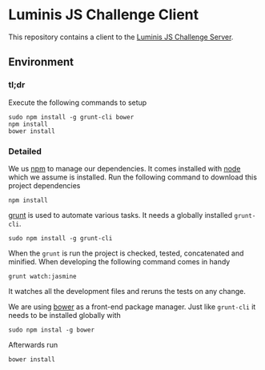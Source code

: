 Luminis JS Challenge Client
===========================

This repository contains a client to the [Luminis JS Challenge Server][server].

Environment
-----------

### tl;dr

Execute the following commands to setup

    sudo npm install -g grunt-cli bower
    npm install
    bower install

### Detailed

We us [npm][] to manage our dependencies. It comes installed with
[node][] which we assume is installed. Run the following command to
download this project dependencies

    npm install

[grunt][] is used to automate various tasks. It needs a globally
installed `grunt-cli`.

    sudo npm install -g grunt-cli

When the `grunt` is run the project is checked, tested, concatenated
and minified. When developing the following command comes in handy

    grunt watch:jasmine

It watches all the development files and reruns the tests on any
change.

We are using [bower][] as a front-end package manager. Just like
`grunt-cli` it needs to be installed globally with

    sudo npm instal -g bower

Afterwards run

    bower install

[server]: https://github.com/wtreur/luminis-js-challenge-server
[npm]: https://npmjs.org/
[node]: http://nodejs.org/
[grunt]: http://gruntjs.com/
[bower]: https://github.com/twitter/bower